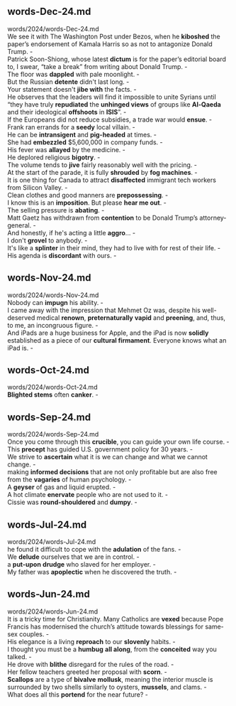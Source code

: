 ## words-Dec-24.md ##  
words/2024/words-Dec-24.md  
We see it with The Washington Post under Bezos, when he **kiboshed** the paper’s endorsement of Kamala Harris so as not to antagonize Donald Trump. -  
Patrick Soon-Shiong, whose latest **dictum** is for the paper’s editorial board to, I swear, “take a break” from writing about Donald Trump. -  
The floor was **dappled** with pale moonlight. -  
But the Russian **detente** didn't last long. -  
Your statement doesn't **jibe with** the facts. -  
He observes that the leaders will find it impossible to unite Syrians until “they have truly **repudiated** the **unhinged views** of groups like **Al-Qaeda** and their ideological **offshoots** in **ISIS**”. -  
If the Europeans did not reduce subsidies, a trade war would **ensue**. -  
Frank ran errands for a **seedy** local villain. -  
He can be **intransigent** and **pig-headed** at times. -  
She had **embezzled** $5,600,000 in company funds. -  
His fever was **allayed** by the medicine. -  
He deplored religious **bigotry**. -  
The volume tends to **jive** fairly reasonably well with the pricing. -  
At the start of the parade, it is fully **shrouded** by **fog machines**. -  
It is one thing for Canada to attract **disaffected** immigrant tech workers from Silicon Valley. -  
Clean clothes and good manners are **prepossessing**. -  
I know this is an **imposition**. But please **hear me out**. -  
The selling pressure is **abating**. -  
Matt Gaetz has withdrawn from **contention** to be Donald Trump’s attorney-general. -  
And honestly, if he's acting a little **aggro**... -  
I don't **grovel** to anybody. -  
It's like a **splinter** in their mind, they had to live with for rest of their life. -  
His agenda is **discordant** with ours. -  

## words-Nov-24.md ##  
words/2024/words-Nov-24.md  
Nobody can **impugn** his ability. -  
I came away with the impression that Mehmet Oz was, despite his well-deserved medical **renown**, **preternaturally** **vapid** and **preening**, and, thus, to me, an incongruous figure. -  
And iPads are a huge business for Apple, and the iPad is now **solidly** established as a piece of our **cultural firmament**. Everyone knows what an iPad is. -  

## words-Oct-24.md ##  
words/2024/words-Oct-24.md  
**Blighted stems** often **canker**. -  

## words-Sep-24.md ##  
words/2024/words-Sep-24.md  
Once you come through this **crucible**, you can guide your own life course. -  
This **precept** has guided U.S. government policy for 30 years. -  
We strive to **ascertain** what it is we can change and what we cannot change. -  
making **informed decisions** that are not only profitable but are also free from the **vagaries** of human psychology. -  
A **geyser** of gas and liquid erupted. -  
A hot climate **enervate** people who are not used to it. -  
Cissie was **round-shouldered** and **dumpy**. -  

## words-Jul-24.md ##  
words/2024/words-Jul-24.md  
he found it difficult to cope with the **adulation** of the fans. -  
We **delude** ourselves that we are in control. -  
a **put-upon** **drudge** who slaved for her employer. -  
My father was **apoplectic** when he discovered the truth. -  

## words-Jun-24.md ##  
words/2024/words-Jun-24.md  
It is a tricky time for Christianity. Many Catholics are **vexed** because Pope Francis has modernised the church’s attitude towards blessings for same-sex couples. -  
His elegance is a living **reproach** to our **slovenly** habits. -  
I thought you must be a **humbug** **all along**, from the **conceited** way you talked. -  
He drove with **blithe** disregard for the rules of the road. -  
Her fellow teachers greeted her proposal with **scorn**. -  
**Scallops** are a type of **bivalve** **mollusk**, meaning the interior muscle is surrounded by two shells similarly to oysters, **mussels**, and clams. -  
What does all this **portend** for the near future?  -  
